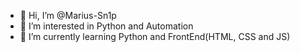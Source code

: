 - 👋 Hi, I’m @Marius-Sn1p
- 👀 I’m interested in Python and Automation
- 🌱 I’m currently learning Python and FrontEnd(HTML, CSS and JS)

<!---
Marius-Sn1p/Marius-Sn1p is a ✨ special ✨ repository because its `README.md` (this file) appears on your GitHub profile.
You can click the Preview link to take a look at your changes.
--->
